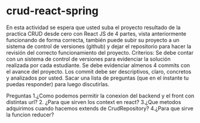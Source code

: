 # crud-react-spring
En esta actividad se espera que usted suba el proyecto resultado de la practica CRUD desde cero con React JS  de 4 partes, vista anteriormente funcionando de forma correcta, también puede subir su proyecto a un sistema de control de versiones (github) y dejar el repositorio para hacer la revisión del correcto funcionamiento del proyecto.    Criterios:  Se debe contar con un sistema de control de versiones para evidenciar la solución realizada por cada estudiante. Se debe evidenciar almenos 4 commits con el avance del proyecto. Los commit debe ser descriptivos, claro, concretos y analizados por usted.  Sacar una lista de preguntas (que en el instante tu puedas responder) para luego discutirlas.

Preguntas
1.¿Como podemos permitir la conexion del backend y el front con distintas url?
2. ¿Para que sirven los context en react?
3.¿Que metodos adquirimos cuando hacemos extends de CrudRepository?
4.¿Para que sirve la funcion reducer?
